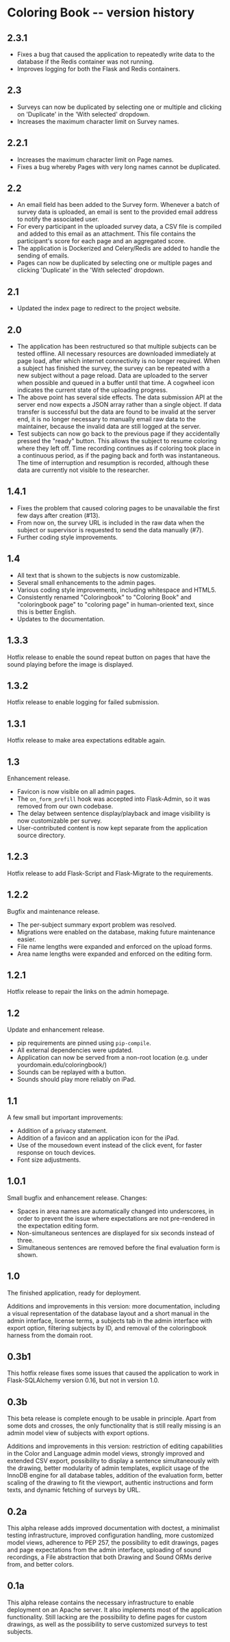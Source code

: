 # Coloring Book -- version history #

## 2.3.1 ##

  * Fixes a bug that caused the application to repeatedly write data to the database if the Redis container was not running.
  * Improves logging for both the Flask and Redis containers.

## 2.3 ##

  * Surveys can now be duplicated by selecting one or multiple and clicking on 'Duplicate' in the 'With selected' dropdown.
  * Increases the maximum character limit on Survey names.

## 2.2.1 ##

  * Increases the maximum character limit on Page names.
  * Fixes a bug whereby Pages with very long names cannot be duplicated.


## 2.2 ##

  * An email field has been added to the Survey form. Whenever a batch of survey data is uploaded, an email is sent to the provided email address to notify the associated user.
  * For every participant in the uploaded survey data, a CSV file is compiled and added to this email as an attachment. This file contains the participant's score for each page and an aggregated score.
  * The application is Dockerized and Celery/Redis are added to handle the sending of emails.
  * Pages can now be duplicated by selecting one or multiple pages and clicking 'Duplicate' in the 'With selected' dropdown.


## 2.1 ##

  * Updated the index page to redirect to the project website.


## 2.0 ##

  * The application has been restructured so that multiple subjects can be tested offline. All necessary resources are downloaded immediately at page load, after which internet connectivity is no longer required. When a subject has finished the survey, the survey can be repeated with a new subject without a page reload. Data are uploaded to the server when possible and queued in a buffer until that time. A cogwheel icon indicates the current state of the uploading progress.
  * The above point has several side effects. The data submission API at the server end now expects a JSON array rather than a single object. If data transfer is successful but the data are found to be invalid at the server end, it is no longer necessary to manually email raw data to the maintainer, because the invalid data are still logged at the server.
  * Test subjects can now go back to the previous page if they accidentally pressed the "ready" button. This allows the subject to resume coloring where they left off. Time recording continues as if coloring took place in a continuous period, as if the paging back and forth was instantaneous. The time of interruption and resumption is recorded, although these data are currently not visible to the researcher.


## 1.4.1 ##

  * Fixes the problem that caused coloring pages to be unavailable the first few days after creation (#13).
  * From now on, the survey URL is included in the raw data when the subject or supervisor is requested to send the data manually (#7).
  * Further coding style improvements.


## 1.4 ##

  * All text that is shown to the subjects is now customizable.
  * Several small enhancements to the admin pages.
  * Various coding style improvements, including whitespace and HTML5.
  * Consistently renamed "Coloringbook" to "Coloring Book" and "coloringbook page" to "coloring page" in human-oriented text, since this is better English.
  * Updates to the documentation.


## 1.3.3 ##

Hotfix release to enable the sound repeat button on pages that have the sound playing before the image is displayed.


## 1.3.2 ##

Hotfix release to enable logging for failed submission.


## 1.3.1 ##

Hotfix release to make area expectations editable again.


## 1.3 ##

Enhancement release.

  * Favicon is now visible on all admin pages.
  * The `on_form_prefill` hook was accepted into Flask-Admin, so it was removed from our own codebase.
  * The delay between sentence display/playback and image visibility is now customizable per survey.
  * User-contributed content is now kept separate from the application source directory.


## 1.2.3 ##

Hotfix release to add Flask-Script and Flask-Migrate to the requirements.


## 1.2.2 ##

Bugfix and maintenance release.

  * The per-subject summary export problem was resolved.
  * Migrations were enabled on the database, making future maintenance easier.
  * File name lengths were expanded and enforced on the upload forms.
  * Area name lengths were expanded and enforced on the editing form.


## 1.2.1 ##

Hotfix release to repair the links on the admin homepage.


## 1.2 ##

Update and enhancement release.

  * pip requirements are pinned using `pip-compile`.
  * All external dependencies were updated.
  * Application can now be served from a non-root location (e.g. under
    yourdomain.edu/coloringbook/)
  * Sounds can be replayed with a button.
  * Sounds should play more reliably on iPad.


## 1.1 ##

A few small but important improvements:

  * Addition of a privacy statement.
  * Addition of a favicon and an application icon for the iPad.
  * Use of the mousedown event instead of the click event, for faster
    response on touch devices.
  * Font size adjustments.


## 1.0.1 ##

Small bugfix and enhancement release. Changes:

  * Spaces in area names are automatically changed into underscores, in
    order to prevent the issue where expectations are not pre-rendered in
    the expectation editing form.
  * Non-simultaneous sentences are displayed for six seconds instead of
    three.
  * Simultaneous sentences are removed before the final evaluation form
    is shown.


## 1.0 ##

The finished application, ready for deployment.

Additions and improvements in this version: more documentation,
including a visual representation of the database layout and a short
manual in the admin interface, license terms, a subjects tab in the
admin interface with export option, filtering subjects by ID, and
removal of the coloringbook harness from the domain root.


## 0.3b1 ##

This hotfix release fixes some issues that caused the application to
work in Flask-SQLAlchemy version 0.16, but not in version 1.0.


## 0.3b ##

This beta release is complete enough to be usable in principle. Apart
from some dots and crosses, the only functionality that is still
really missing is an admin model view of subjects with export options.

Additions and improvements in this version: restriction of editing
capabilities in the Color and Language admin model views, strongly
improved and extended CSV export, possibility to display a sentence
simultaneously with the drawing, better modularity of admin templates,
explicit usage of the InnoDB engine for all database tables, addition
of the evaluation form, better scaling of the drawing to fit the
viewport, authentic instructions and form texts, and dynamic fetching
of surveys by URL.


## 0.2a ##

This alpha release adds improved documentation with doctest, a
minimalist testing infrastructure, improved configuration handling,
more customized model views, adherence to PEP 257, the possibility to
edit drawings, pages and page expectations from the admin interface,
uploading of sound recordings, a File abstraction that both Drawing
and Sound ORMs derive from, and better colors.


## 0.1a ##

This alpha release contains the necessary infrastructure to enable
deployment on an Apache server. It also implements most of the
application functionality. Still lacking are the possibility to define
pages for custom drawings, as well as the possibility to serve
customized surveys to test subjects.
